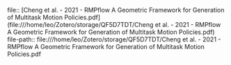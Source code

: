 file:: [Cheng et al. - 2021 - RMPflow A Geometric Framework for Generation of Multitask Motion Policies.pdf](file:///home/leo/Zotero/storage/QF5D7TDT/Cheng et al. - 2021 - RMPflow A Geometric Framework for Generation of Multitask Motion Policies.pdf)
file-path:: file:///home/leo/Zotero/storage/QF5D7TDT/Cheng et al. - 2021 - RMPflow A Geometric Framework for Generation of Multitask Motion Policies.pdf
